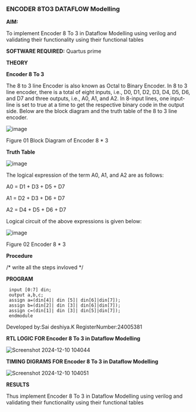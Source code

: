 ### ENCODER 8TO3 DATAFLOW Modelling

**AIM:**

To implement  Encoder 8 To 3 in Dataflow Modelling using verilog and validating their functionality using their functional tables

**SOFTWARE REQUIRED:** Quartus prime

**THEORY**

**Encoder 8 To 3**

The 8 to 3 line Encoder is also known as Octal to Binary Encoder. In 8 to 3 line encoder, there is a total of eight inputs, i.e., D0, D1, D2, D3, D4, D5, D6, and D7 and three outputs, i.e., A0, A1, and A2. In 8-input lines, one input-line is set to true at a time to get the respective binary code in the output side. Below are the block diagram and the truth table of the 8 to 3 line encoder.

![image](https://github.com/naavaneetha/ENCODER8TO3DATAFLOW/assets/154305477/0bc242c1-eb9e-4c47-afe5-30428470efc3)

Figure 01  Block Diagram of Encoder 8 * 3

**Truth Table**

![image](https://github.com/naavaneetha/ENCODER8TO3DATAFLOW/assets/154305477/35496b14-ae6e-4cd1-9abd-d6736b576575)

The logical expression of the term A0, A1, and A2 are as follows:

A0 = D1 + D3 + D5 + D7

A1 = D2 + D3 + D6 + D7

A2 = D4 + D5 + D6 + D7

Logical circuit of the above expressions is given below:

![image](https://github.com/naavaneetha/ENCODER8TO3DATAFLOW/assets/154305477/95acaee6-c873-4c75-89eb-ef09fb158053)

Figure 02  Encoder 8 * 3

**Procedure**

/* write all the steps invloved */

**PROGRAM**

```module EXP05(din,a,b,c);
 input [0:7] din;
 output a,b,c;
 assign a=(din[4]| din [5]| din[6]|din[7]);
 assign b=(din[2]| din [3]| din[6]|din[7]);
 assign c=(din[1]| din [3]| din[5]|din[7]);
 endmodule
```

Developed by:Sai deshiya.K    RegisterNumber:24005381


**RTL LOGIC FOR Encoder 8 To 3 in Dataflow Modelling**

![Screenshot 2024-12-10 104044](https://github.com/user-attachments/assets/30818025-ba70-45b7-a8de-8c639264c793)

**TIMING DIGRAMS FOR Encoder 8 To 3 in Dataflow Modelling**

![Screenshot 2024-12-10 104051](https://github.com/user-attachments/assets/6e3b2bd4-2e1d-4e98-a2e0-0deebfaa5e63)

**RESULTS**

Thus implement Encoder 8 To 3 in Dataflow Modelling using verilog and
 validating their functionality using their functional tables




